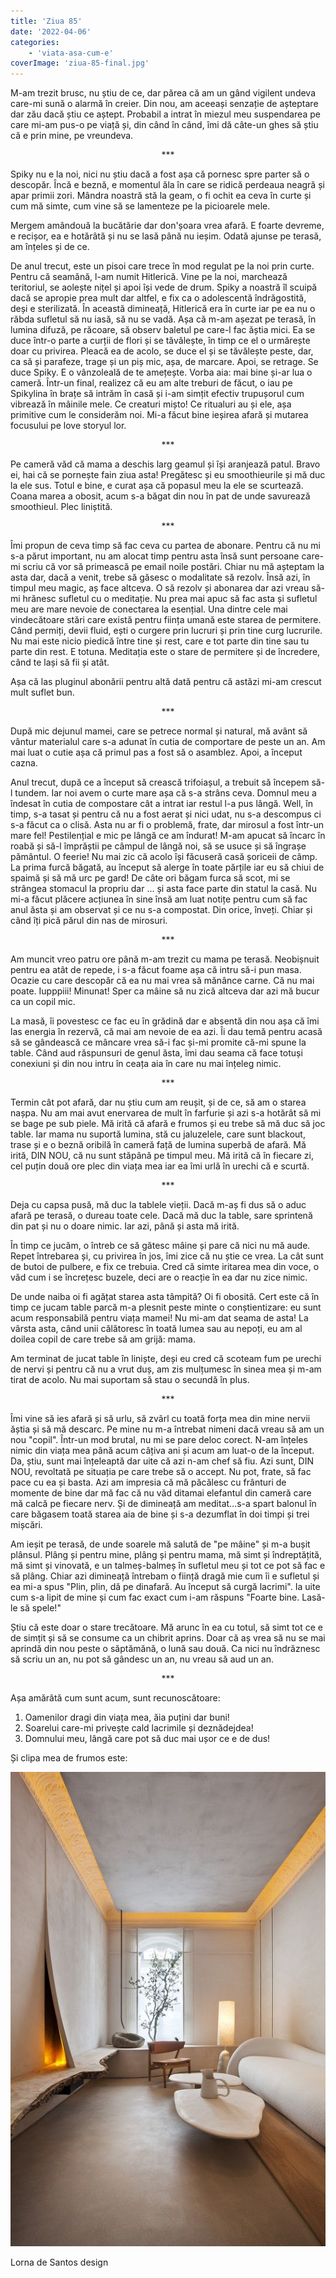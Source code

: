 ```yaml
---
title: 'Ziua 85'
date: '2022-04-06'
categories:
    - 'viata-asa-cum-e'
coverImage: 'ziua-85-final.jpg'
---
```


M-am trezit brusc, nu știu de ce, dar părea că am un gând vigilent undeva care-mi sună o alarmă în creier. Din nou, am aceeași senzație de așteptare dar zău dacă știu ce aștept. Probabil a intrat în miezul meu suspendarea pe care mi-am pus-o pe viață și, din când în când, îmi dă câte-un ghes să știu că e prin mine, pe vreundeva.

<p style="text-align: center;">***</p>

Spiky nu e la noi, nici nu știu dacă a fost așa că pornesc spre parter să o descopăr. Încă e beznă, e momentul ăla în care se ridică perdeaua neagră și apar primii zori. Mândra noastră stă la geam, o fi ochit ea ceva în curte și cum mă simte, cum vine să se lamenteze pe la picioarele mele.

Mergem amândouă la bucătărie dar don'șoara vrea afară. E foarte devreme, e recișor, ea e hotărâtă și nu se lasă până nu ieșim. Odată ajunse pe terasă, am înțeles și de ce.

De anul trecut, este un pisoi care trece în mod regulat pe la noi prin curte. Pentru că seamănă, l-am numit Hitlerică. Vine pe la noi, marchează teritoriul, se aolește nițel și apoi își vede de drum. Spiky a noastră îl scuipă dacă se apropie prea mult dar altfel, e fix ca o adolescentă îndrăgostită, deși e sterilizată. În această dimineață, Hitlerică era în curte iar pe ea nu o răbda sufletul să nu iasă, să nu se vadă. Așa că m-am așezat pe terasă, în lumina difuză, pe răcoare, să observ baletul pe care-l fac ăștia mici. Ea se duce într-o parte a curții de flori și se tăvălește, în timp ce el o urmărește doar cu privirea. Pleacă ea de acolo, se duce el și se tăvălește peste, dar, ca să și parafeze, trage și un piș mic, așa, de marcare. Apoi, se retrage. Se duce Spiky. E o vânzoleală de te amețește. Vorba aia: mai bine și-ar lua o cameră. Într-un final, realizez că eu am alte treburi de făcut, o iau pe Spikylina în brațe să intrăm în casă și i-am simțit efectiv trupușorul cum vibrează în mâinile mele. Ce creaturi mișto! Ce ritualuri au și ele, așa primitive cum le considerăm noi. Mi-a făcut bine ieșirea afară și mutarea focusului pe love storyul lor.

<p style="text-align: center;">***</p>

Pe cameră văd că mama a deschis larg geamul și își aranjează patul. Bravo ei, hai că se pornește fain ziua asta! Pregătesc și eu smoothieurile și mă duc la ele sus. Totul e bine, e curat așa că popasul meu la ele se scurtează. Coana marea a obosit, acum s-a băgat din nou în pat de unde savurează smoothieul. Plec liniștită.

<p style="text-align: center;">***</p>

Îmi propun de ceva timp să fac ceva cu partea de abonare. Pentru că nu mi s-a părut important, nu am alocat timp pentru asta însă sunt persoane care-mi scriu că vor să primească pe email noile postări. Chiar nu mă așteptam la asta dar, dacă a venit, trebe să găsesc o modalitate să rezolv. Însă azi, în timpul meu magic, aș face altceva. O să rezolv și abonarea dar azi vreau să-mi hrănesc sufletul cu o meditație. Nu prea mai apuc să fac asta și sufletul meu are mare nevoie de conectarea la esențial. Una dintre cele mai vindecătoare stări care există pentru ființa umană este starea de permitere. Când permiți, devii fluid, ești o curgere prin lucruri și prin tine curg lucrurile. Nu mai este nicio piedică între tine și rest, care e tot parte din tine sau tu parte din rest. E totuna. Meditația este o stare de permitere și de încredere, când te lași să fii și atât.

Așa că las pluginul abonării pentru altă dată pentru că astăzi mi-am crescut mult suflet bun.

<p style="text-align: center;">***</p>

După mic dejunul mamei, care se petrece normal și natural, mă avânt să vântur materialul care s-a adunat în cutia de comportare de peste un an. Am mai luat o cutie așa că primul pas a fost să o asamblez. Apoi, a început cazna.

Anul trecut, după ce a început să crească trifoiașul, a trebuit să începem să-l tundem. Iar noi avem o curte mare așa că s-a strâns ceva. Domnul meu a îndesat în cutia de compostare cât a intrat iar restul l-a pus lângă. Well, în timp, s-a tasat și pentru că nu a fost aerat și nici udat, nu s-a descompus ci s-a făcut ca o clisă. Asta nu ar fi o problemă, frate, dar mirosul a fost într-un mare fel! Pestilențial e mic pe lângă ce am îndurat! M-am apucat să încarc în roabă și să-l împrăștii pe câmpul de lângă noi, să se usuce și să îngrașe pământul. O feerie! Nu mai zic că acolo își făcuseră casă șoriceii de câmp. La prima furcă băgată, au început să alerge în toate părțile iar eu să chiui de spaimă și să mă urc pe gard! De câte ori băgam furca să scot, mi se strângea stomacul la propriu dar ... și asta face parte din statul la casă. Nu mi-a făcut plăcere acțiunea în sine însă am luat notițe pentru cum să fac anul ăsta și am observat și ce nu s-a compostat. Din orice, înveți. Chiar și când îți pică părul din nas de mirosuri.

<p style="text-align: center;">***</p>

Am muncit vreo patru ore până m-am trezit cu mama pe terasă. Neobișnuit pentru ea atât de repede, i s-a făcut foame așa că intru să-i pun masa. Ocazie cu care descopăr că ea nu mai vrea să mănânce carne. Că nu mai poate. Iupppiii! Minunat! Sper ca mâine să nu zică altceva dar azi mă bucur ca un copil mic.

La masă, îi povestesc ce fac eu în grădină dar e absentă din nou așa că îmi las energia în rezervă, că mai am nevoie de ea azi. Îi dau temă pentru acasă să se gândească ce mâncare vrea să-i fac și-mi promite că-mi spune la table. Când aud răspunsuri de genul ăsta, îmi dau seama că face totuși conexiuni și din nou intru în ceața aia în care nu mai înțeleg nimic.

<p style="text-align: center;">***</p>

Termin cât pot afară, dar nu știu cum am reușit, și de ce, să am o starea nașpa. Nu am mai avut enervarea de mult în farfurie și azi s-a hotărât să mi se bage pe sub piele. Mă irită că afară e frumos și eu trebe să mă duc să joc table. Iar mama nu suportă lumina, stă cu jaluzelele, care sunt blackout, trase și e o beznă oribilă în cameră față de lumina superbă de afară. Mă irită, DIN NOU, că nu sunt stăpână pe timpul meu. Mă irită că în fiecare zi, cel puțin două ore plec din viața mea iar ea îmi urlă în urechi că e scurtă.

<p style="text-align: center;">***</p>

Deja cu capsa pusă, mă duc la tablele vieții. Dacă m-aș fi dus să o aduc afară pe terasă, o dureau toate cele. Dacă mă duc la table, sare sprintenă din pat și nu o doare nimic. Iar azi, până și asta mă irită.

În timp ce jucăm, o întreb ce să gătesc mâine și pare că nici nu mă aude. Repet întrebarea și, cu privirea în jos, îmi zice că nu știe ce vrea. La cât sunt de butoi de pulbere, e fix ce trebuia. Cred că simte iritarea mea din voce, o văd cum i se încrețesc buzele, deci are o reacție în ea dar nu zice nimic.

De unde naiba oi fi agățat starea asta tâmpită? Oi fi obosită. Cert este că în timp ce jucam table parcă m-a plesnit peste minte o conștientizare: eu sunt acum responsabilă pentru viața mamei! Nu mi-am dat seama de asta! La vârsta asta, când unii călătoresc în toată lumea sau au nepoți, eu am al doilea copil de care trebe să am grijă: mama.

Am terminat de jucat table în liniște, deși eu cred că scoteam fum pe urechi de nervi și pentru că nu a vrut duș, am zis mulțumesc în sinea mea și m-am tirat de acolo. Nu mai suportam să stau o secundă în plus.

<p style="text-align: center;">***</p>

Îmi vine să ies afară și să urlu, să zvârl cu toată forța mea din mine nervii ăștia și să mă descarc. Pe mine nu m-a întrebat nimeni dacă vreau să am un nou "copil". Într-un mod brutal, nu mi se pare deloc corect. N-am înțeles nimic din viața mea până acum câțiva ani și acum am luat-o de la început. Da, știu, sunt mai înțeleaptă dar uite că azi n-am chef să fiu. Azi sunt, DIN NOU, revoltată pe situația pe care trebe să o accept. Nu pot, frate, să fac pace cu ea și basta. Azi am impresia că mă păcălesc cu frânturi de momente de bine dar mă fac că nu văd ditamai elefantul din cameră care mă calcă pe fiecare nerv. Și de dimineață am meditat…s-a spart balonul în care băgasem toată starea aia de bine și s-a dezumflat în doi timpi și trei mișcări.

Am ieșit pe terasă, de unde soarele mă salută de "pe mâine" și m-a bușit plânsul. Plâng și pentru mine, plâng și pentru mama, mă simt și îndreptățită, mă simt și vinovată, e un talmeș-balmeș în sufletul meu și tot ce pot să fac e să plâng. Chiar azi dimineață întrebam o ființă dragă mie cum îi e sufletul și ea mi-a spus "Plin, plin, dă pe dinafară. Au început să curgă lacrimi". Ia uite cum s-a lipit de mine și cum fac exact cum i-am răspuns "Foarte bine. Lasă-le să spele!"

Știu că este doar o stare trecătoare. Mă arunc în ea cu totul, să simt tot ce e de simțit și să se consume ca un chibrit aprins. Doar că aș vrea să nu se mai aprindă din nou peste o săptămănă, o lună sau două. Ca nici nu îndrăznesc să scriu un an, nu pot să gândesc un an, nu vreau să aud un an.

<p style="text-align: center;">***</p>

Așa amărâtă cum sunt acum, sunt recunoscătoare:

1. Oamenilor dragi din viața mea, ăia puțini dar buni!
2. Soarelui care-mi privește cald lacrimile și deznădejdea!
3. Domnului meu, lângă care pot să duc mai ușor ce e de dus!

Și clipa mea de frumos este:

![](images/lorna-des-santos.jpeg)

Lorna de Santos design
